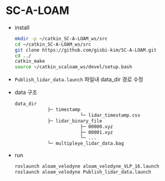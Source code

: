 # SC-A-LOAM
- install

    ```bash
    mkdir -p ~/catkin_SC-A-LOAM_ws/src
    cd ~/catkin_SC-A-LOAM_ws/src
    git clone https://github.com/gisbi-kim/SC-A-LOAM.git
    cd ../
    catkin_make
    source ~/catkin_scaloam_ws/devel/setup.bash
    ```

- `Publish_lidar_data.launch` 파일내 data_dir 경로 수정
- data 구조

    ```bash
    data_dir
    			├─ timestamp 
    						└─ lidar_timestamp.csv 			
    			├─ lidar_binary_file 	
    						├─ 00000.xyz
    						├─ 00001.xyz
    						└─ ...						
    			└─ multipleye_lidar_data.bag
    ```

- run

    ```bash
    roslaunch aloam_velodyne aloam_velodyne_VLP_16.launch
    roslaunch aloam_velodyne Publish_lidar_data.launch
    ```
